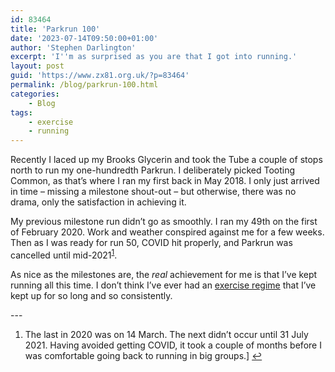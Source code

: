 ```yaml
---
id: 83464
title: 'Parkrun 100'
date: '2023-07-14T09:50:00+01:00'
author: 'Stephen Darlington'
excerpt: 'I''m as surprised as you are that I got into running.'
layout: post
guid: 'https://www.zx81.org.uk/?p=83464'
permalink: /blog/parkrun-100.html
categories:
    - Blog
tags:
    - exercise
    - running
---
```


<span style="font-size: revert;">Recently I laced up my Brooks Glycerin and took the Tube a couple of stops north to run my one-hundredth Parkrun. I deliberately picked Tooting Common, as that’s where I ran my first back in May 2018. I only just arrived in time – missing a milestone shout-out – but otherwise, there was no drama, only the satisfaction in achieving it.</span>

My previous milestone run didn’t go as smoothly. I ran my 49th on the first of February 2020. Work and weather conspired against me for a few weeks. Then as I was ready for run 50, COVID hit properly, and Parkrun was cancelled until mid-2021<sup>[1](#fn1-19346 "see footnote")</sup>.

As nice as the milestones are, the *real* achievement for me is that I’ve kept running all this time. I don’t think I’ve ever had an [exercise regime](https://www.zx81.org.uk/blog/c25k-diary.html) that I’ve kept up for so long and so consistently.

<div class="footnotes">---

1. The last in 2020 was on 14 March. The next didn’t occur until 31 July 2021. Having avoided getting COVID, it took a couple of months before I was comfortable going back to running in big groups.\] [↩︎](#fnr1-19346 "return to article")

</div>